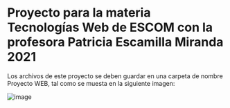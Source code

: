 # Proyecto para la materia Tecnologías Web de ESCOM con la profesora Patricia Escamilla Miranda 2021

Los archivos de este proyecto se deben guardar en una carpeta de nombre Proyecto WEB, tal como se muesta en la siguiente imagen:

![image](https://user-images.githubusercontent.com/69992683/122626286-4a370880-d06f-11eb-9866-6c462515517c.png)

